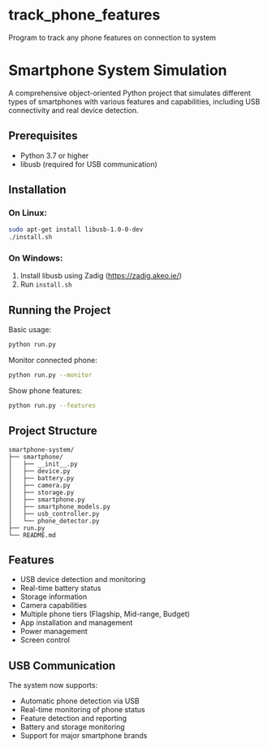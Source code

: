 # track_phone_features
Program to track any phone features on connection to system

# Smartphone System Simulation

A comprehensive object-oriented Python project that simulates different types of smartphones with various features and capabilities, including USB connectivity and real device detection.

## Prerequisites

- Python 3.7 or higher
- libusb (required for USB communication)

## Installation

### On Linux:
```bash
sudo apt-get install libusb-1.0-0-dev
./install.sh
```

### On Windows:
1. Install libusb using Zadig (https://zadig.akeo.ie/)
2. Run `install.sh`

## Running the Project

Basic usage:
```bash
python run.py
```

Monitor connected phone:
```bash
python run.py --monitor
```

Show phone features:
```bash
python run.py --features
```

## Project Structure

```
smartphone-system/
├── smartphone/
│   ├── __init__.py
│   ├── device.py
│   ├── battery.py
│   ├── camera.py
│   ├── storage.py
│   ├── smartphone.py
│   ├── smartphone_models.py
│   ├── usb_controller.py
│   └── phone_detector.py
├── run.py
└── README.md
```

## Features

- USB device detection and monitoring
- Real-time battery status
- Storage information
- Camera capabilities
- Multiple phone tiers (Flagship, Mid-range, Budget)
- App installation and management
- Power management
- Screen control

## USB Communication

The system now supports:
- Automatic phone detection via USB
- Real-time monitoring of phone status
- Feature detection and reporting
- Battery and storage monitoring
- Support for major smartphone brands
